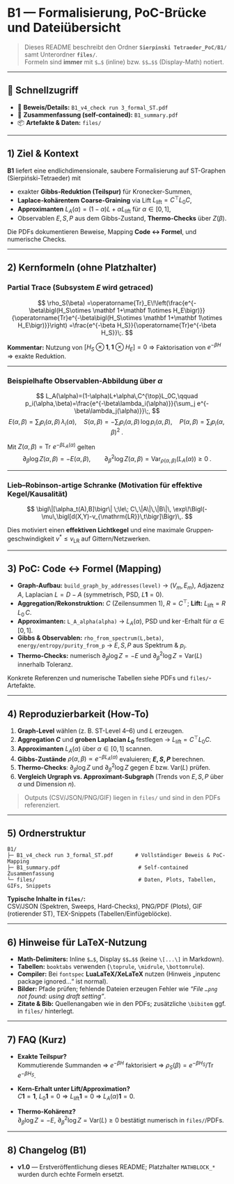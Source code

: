 # B1 — Formalisierung, PoC-Brücke und Dateiübersicht

> Dieses README beschreibt den Ordner **`Sierpinski Tetraeder_PoC/B1/`** samt Unterordner **`files/`**.  
> Formeln sind **immer** mit `$…$` (inline) bzw. `$$…$$` (Display-Math) notiert.

---

## 🔗 Schnellzugriff

- 📄 **Beweis/Details:** `B1_v4_check run 3_formal_ST.pdf`
- 📄 **Zusammenfassung (self-contained):** `B1_summary.pdf`
- 📦 **Artefakte & Daten:** `files/`

---

## 1) Ziel & Kontext

**B1** liefert eine endlichdimensionale, saubere Formalisierung auf ST-Graphen (Sierpiński-Tetraeder) mit

- exakter **Gibbs-Reduktion (Teilspur)** für Kronecker-Summen,
- **Laplace-kohärentem Coarse-Graining** via Lift $L_{\mathrm{lift}}=C^{\top}L_0C$,
- **Approximanten** $L_A(\alpha)=(1-\alpha)L+\alpha L_{\mathrm{lift}}$ für $\alpha\in[0,1]$,
- Observablen $E,S,P$ aus dem Gibbs-Zustand, **Thermo-Checks** über $Z(\beta)$.

Die PDFs dokumentieren Beweise, Mapping **Code ↔ Formel**, und numerische Checks.

---

## 2) Kernformeln (ohne Platzhalter)

### Partial Trace (Subsystem $E$ wird getraced)

$$
\rho_S(\beta)
=\operatorname{Tr}_E\!\left(\frac{e^{-\beta\bigl(H_S\otimes \mathbf 1+\mathbf 1\otimes H_E\bigr)}}{\operatorname{Tr}e^{-\beta\bigl(H_S\otimes \mathbf 1+\mathbf 1\otimes H_E\bigr)}}\right)
=\frac{e^{-\beta H_S}}{\operatorname{Tr}e^{-\beta H_S}}\;.
$$

**Kommentar:** Nutzung von $[H_S\otimes \mathbf 1,\mathbf 1\otimes H_E]=0$ ⇒ Faktorisation von $e^{-\beta H}$ ⇒ exakte Reduktion.

---

### Beispielhafte Observablen-Abbildung über $\alpha$

$$
L_A(\alpha)=(1-\alpha)L+\alpha\,C^{\top}L_0C,\qquad 
p_i(\alpha,\beta)=\frac{e^{-\beta\lambda_i(\alpha)}}{\sum_j e^{-\beta\lambda_j(\alpha)}}\;,
$$
$$
E(\alpha,\beta)=\sum_i p_i(\alpha,\beta)\,\lambda_i(\alpha),\quad
S(\alpha,\beta)=-\sum_i p_i(\alpha,\beta)\,\log p_i(\alpha,\beta),\quad
P(\alpha,\beta)=\sum_i p_i(\alpha,\beta)^2\;.
$$

Mit $Z(\alpha,\beta)=\operatorname{Tr}\,e^{-\beta L_A(\alpha)}$ gelten
$$
\partial_\beta\log Z(\alpha,\beta)=-E(\alpha,\beta),\qquad
\partial_\beta^2\log Z(\alpha,\beta)=\mathrm{Var}_{\rho(\alpha,\beta)}(L_A(\alpha))\ge 0\;.
$$

---

### Lieb–Robinson-artige Schranke (Motivation für effektive Kegel/Kausalität)

$$
\bigl\|[\alpha_t(A),B]\bigr\|
\;\le\;
C\,\|A\|\,\|B\|\,
\exp\!\Bigl(-\mu\,\bigl[d(X,Y)-v_{\mathrm{LR}}\,t\bigr]\Bigr)\,.
$$

Dies motiviert einen **effektiven Lichtkegel** und eine maximale Gruppen­geschwindigkeit $v^*\le v_{\mathrm{LR}}$ auf Gittern/Netzwerken.

---

## 3) PoC: Code ↔ Formel (Mapping)

- **Graph-Aufbau:** `build_graph_by_addresses(level)` → $(V_m,E_m)$, Adjazenz $A$, Laplacian $L=D-A$ (symmetrisch, PSD, $L\mathbf 1=0$).
- **Aggregation/Rekonstruktion:** $C$ (Zeilensummen $1$), $R=C^{\top}$; **Lift:** $L_{\mathrm{lift}}=R\,L_0\,C$.
- **Approximanten:** `L_A_alpha(alpha)` → $L_A(\alpha)$, PSD und $\ker$-Erhalt für $\alpha\in[0,1]$.
- **Gibbs & Observablen:** `rho_from_spectrum(L,beta)`, `energy/entropy/purity_from_p` → $E,S,P$ aus Spektrum & $p_i$.
- **Thermo-Checks:** numerisch $\partial_\beta\log Z=-E$ und $\partial_\beta^2\log Z=\mathrm{Var}(L)$ innerhalb Toleranz.

Konkrete Referenzen und numerische Tabellen siehe PDFs und `files/`-Artefakte.

---

## 4) Reproduzierbarkeit (How-To)

1. **Graph-Level** wählen (z. B. ST-Level 4–6) und $L$ erzeugen.  
2. **Aggregation $C$** und **groben Laplacian $L_0$** festlegen → $L_{\mathrm{lift}}=C^{\top}L_0C$.  
3. **Approximanten** $L_A(\alpha)$ über $\alpha\in[0,1]$ scannen.  
4. **Gibbs-Zustände** $\rho(\alpha,\beta)\propto e^{-\beta L_A(\alpha)}$ evaluieren; **$E,S,P$** berechnen.  
5. **Thermo-Checks**: $\partial_\beta \log Z$ und $\partial_\beta^2 \log Z$ gegen $E$ bzw. $\mathrm{Var}(L)$ prüfen.  
6. **Vergleich Urgraph vs. Approximant-Subgraph** (Trends von $E,S,P$ über $\alpha$ und Dimension $n$).

> Outputs (CSV/JSON/PNG/GIF) liegen in `files/` und sind in den PDFs referenziert.

---

## 5) Ordnerstruktur

```
B1/
├─ B1_v4_check run 3_formal_ST.pdf       # Vollständiger Beweis & PoC-Mapping
├─ B1_summary.pdf                         # Self-contained Zusammenfassung
└─ files/                                 # Daten, Plots, Tabellen, GIFs, Snippets
```

**Typische Inhalte in `files/`:**  
CSV/JSON (Spektren, Sweeps, Hard-Checks), PNG/PDF (Plots), GIF (rotierender ST), TEX-Snippets (Tabellen/Einfügeblöcke).

---

## 6) Hinweise für LaTeX-Nutzung

- **Math-Delimiters:** Inline `$…$`, Display `$$…$$` (keine `\[...\]` in Markdown).  
- **Tabellen:** `booktabs` verwenden (`\toprule`, `\midrule`, `\bottomrule`).  
- **Compiler:** Bei `fontspec` **LuaLaTeX/XeLaTeX** nutzen (Hinweis „inputenc package ignored…“ ist normal).  
- **Bilder:** Pfade prüfen; fehlende Dateien erzeugen Fehler wie *“File `…png` not found: using draft setting”*.  
- **Zitate & Bib:** Quellenangaben wie in den PDFs; zusätzliche `\bibitem` ggf. in `files/` hinterlegt.

---

## 7) FAQ (Kurz)

- **Exakte Teilspur?**  
  Kommutierende Summanden ⇒ $e^{-\beta H}$ faktorisiert ⇒ $\rho_S(\beta)=e^{-\beta H_S}/\operatorname{Tr}e^{-\beta H_S}$.

- **Kern-Erhalt unter Lift/Approximation?**  
  $C\mathbf 1=\mathbf 1$, $L_0\mathbf 1=0\Rightarrow L_{\mathrm{lift}}\mathbf 1=0$ ⇒ $L_A(\alpha)\mathbf 1=0$.

- **Thermo-Kohärenz?**  
  $\partial_\beta\log Z=-E$, $\partial_\beta^2\log Z=\mathrm{Var}(L)\ge 0$ bestätigt numerisch in `files/`/PDFs.

---

## 8) Changelog (B1)

- **v1.0** — Erstveröffentlichung dieses README; Platzhalter `MATHBLOCK_*` wurden durch echte Formeln ersetzt.

